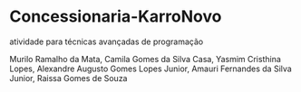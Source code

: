 # Concessionaria-KarroNovo
 atividade para técnicas avançadas de programação

Murilo Ramalho da Mata, 
Camila Gomes da Silva Casa, 
Yasmim Cristhina Lopes,
Alexandre Augusto Gomes Lopes Junior,
Amauri Fernandes da Silva Junior,
Raissa Gomes de Souza
